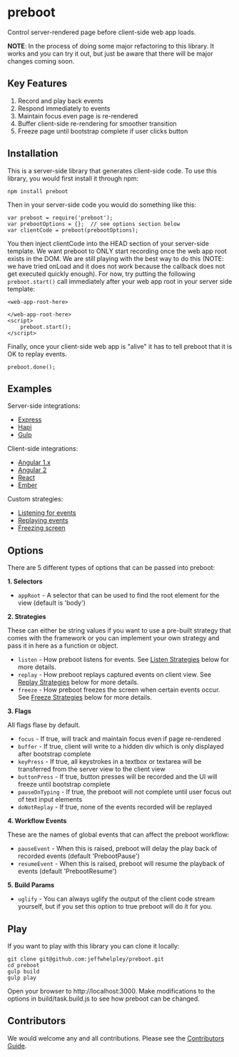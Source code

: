 # preboot

Control server-rendered page before client-side web app loads.

**NOTE**: In the process of doing some major refactoring to this library. 
It works and you can try it out, but just be aware that there will be major
changes coming soon.

## Key Features

1. Record and play back events
1. Respond immediately to events
1. Maintain focus even page is re-rendered
1. Buffer client-side re-rendering for smoother transition
1. Freeze page until bootstrap complete if user clicks button

## Installation

This is a server-side library that generates client-side code. 
To use this library, you would first install it through npm:

```
npm install preboot
```

Then in your server-side code you would do something like this:

```
var preboot = require('preboot');
var prebootOptions = {};  // see options section below
var clientCode = preboot(prebootOptions);
```

You then inject clientCode into the HEAD section of your server-side template. 
We want preboot to ONLY start recording once the web app root exists in the DOM. We are
still playing with the best way to do this (NOTE: we have tried onLoad and
it does not work because the callback does not get executed quickly enough).
For now, try putting the following
`preboot.start()` call immediately after your web app root in your server side template:

```
<web-app-root-here>

</web-app-root-here>
<script>
    preboot.start();
</script>
```

Finally, once your client-side web app is "alive" it has to tell preboot that it is OK
to replay events.

```
preboot.done();
```

## Examples

Server-side integrations:

* [Express](docs/examples.md#express)
* [Hapi](docs/examples.md#hapi)
* [Gulp](docs/examples.md#gulp)

Client-side integrations:

* [Angular 1.x](docs/examples.md#angular-1)
* [Angular 2](docs/examples.md#angular-2)
* [React](docs/examples.md#react)
* [Ember](docs/examples.md#ember)

Custom strategies:

* [Listening for events](docs/examples.md#listen-strategy)
* [Replaying events](docs/examples.md#replay-strategy)
* [Freezing screen](docs/examples.md#freeze-strategy)

## Options

There are 5 different types of options that can be passed into preboot:

**1. Selectors**

* `appRoot` - A selector that can be used to find the root element for the view (default is 'body')

**2. Strategies**

These can either be string values if you want to use a pre-built strategy that comes with the framework
or you can implement your own strategy and pass it in here as a function or object.

* `listen` - How preboot listens for events. See [Listen Strategies](docs/strategies.md#listen-strategies) below for more details.
* `replay` - How preboot replays captured events on client view. See [Replay Strategies](docs/strategies.md#replay-strategies) below for more details.
* `freeze` - How preboot freezes the screen when certain events occur. See [Freeze Strategies](docs/strategies.md#freeze-strategies) below for more details.

**3. Flags**

All flags flase by default.

* `focus` - If true, will track and maintain focus even if page re-rendered
* `buffer` - If true, client will write to a hidden div which is only displayed after bootstrap complete
* `keyPress` - If true, all keystrokes in a textbox or textarea will be transferred from the server
view to the client view
* `buttonPress` - If true, button presses will be recorded and the UI will freeze until bootstrap complete
* `pauseOnTyping` - If true, the preboot will not complete until user focus out of text input elements
* `doNotReplay` - If true, none of the events recorded will be replayed

**4. Workflow Events**

These are the names of global events that can affect the preboot workflow:

* `pauseEvent` - When this is raised, preboot will delay the play back of recorded events (default 'PrebootPause')
* `resumeEvent` - When this is raised, preboot will resume the playback of events (default 'PrebootResume')

**5. Build Params**

* `uglify` - You can always uglify the output of the client code stream yourself, but if you set this
option to true preboot will do it for you.

## Play

If you want to play with this library you can clone it locally:

```
git clone git@github.com:jeffwhelpley/preboot.git
cd preboot
gulp build
gulp play
```

Open your browser to http://localhost:3000. Make modifications to the options in build/task.build.js
to see how preboot can be changed.

## Contributors

We would welcome any and all contributions. Please see the [Contributors Guide](docs/contributors.md).
